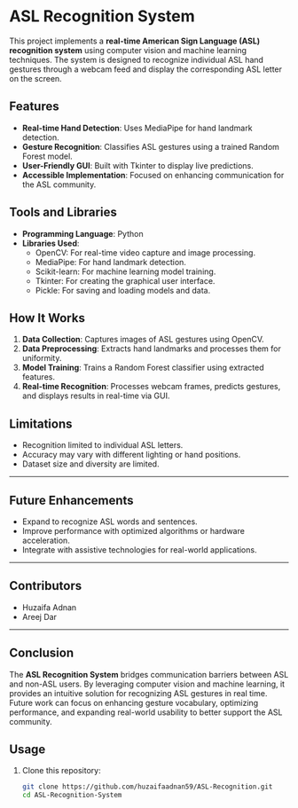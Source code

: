 # ASL Recognition System

This project implements a **real-time American Sign Language (ASL) recognition system** using computer vision and machine learning techniques. The system is designed to recognize individual ASL hand gestures through a webcam feed and display the corresponding ASL letter on the screen.

## Features
- **Real-time Hand Detection**: Uses MediaPipe for hand landmark detection.
- **Gesture Recognition**: Classifies ASL gestures using a trained Random Forest model.
- **User-Friendly GUI**: Built with Tkinter to display live predictions.
- **Accessible Implementation**: Focused on enhancing communication for the ASL community.

## Tools and Libraries
- **Programming Language**: Python
- **Libraries Used**:
  - OpenCV: For real-time video capture and image processing.
  - MediaPipe: For hand landmark detection.
  - Scikit-learn: For machine learning model training.
  - Tkinter: For creating the graphical user interface.
  - Pickle: For saving and loading models and data.

## How It Works
1. **Data Collection**: Captures images of ASL gestures using OpenCV.
2. **Data Preprocessing**: Extracts hand landmarks and processes them for uniformity.
3. **Model Training**: Trains a Random Forest classifier using extracted features.
4. **Real-time Recognition**: Processes webcam frames, predicts gestures, and displays results in real-time via GUI.

## Limitations
- Recognition limited to individual ASL letters.
- Accuracy may vary with different lighting or hand positions.
- Dataset size and diversity are limited.

---

## Future Enhancements
- Expand to recognize ASL words and sentences.
- Improve performance with optimized algorithms or hardware acceleration.
- Integrate with assistive technologies for real-world applications.

---

## Contributors
- Huzaifa Adnan
- Areej Dar

---

## Conclusion
The **ASL Recognition System** bridges communication barriers between ASL and non-ASL users. By leveraging computer vision and machine learning, it provides an intuitive solution for recognizing ASL gestures in real time. Future work can focus on enhancing gesture vocabulary, optimizing performance, and expanding real-world usability to better support the ASL community.

## Usage
1. Clone this repository:
   ```bash
   git clone https://github.com/huzaifaadnan59/ASL-Recognition.git
   cd ASL-Recognition-System
